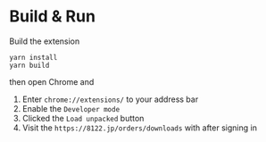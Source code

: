 # Build & Run

Build the extension

```
yarn install
yarn build
```

then open Chrome and

1. Enter `chrome://extensions/` to your address bar
2. Enable the `Developer mode`
3. Clicked the `Load unpacked` button
4. Visit the `https://8122.jp/orders/downloads` with after signing in
